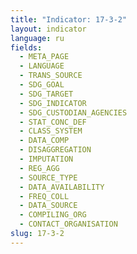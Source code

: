 ```yaml
---
title: "Indicator: 17-3-2"
layout: indicator
language: ru
fields:
  - META_PAGE
  - LANGUAGE
  - TRANS_SOURCE
  - SDG_GOAL
  - SDG_TARGET
  - SDG_INDICATOR
  - SDG_CUSTODIAN_AGENCIES
  - STAT_CONC_DEF
  - CLASS_SYSTEM
  - DATA_COMP
  - DISAGGREGATION
  - IMPUTATION
  - REG_AGG
  - SOURCE_TYPE
  - DATA_AVAILABILITY
  - FREQ_COLL
  - DATA_SOURCE
  - COMPILING_ORG
  - CONTACT_ORGANISATION
slug: 17-3-2
---
```

